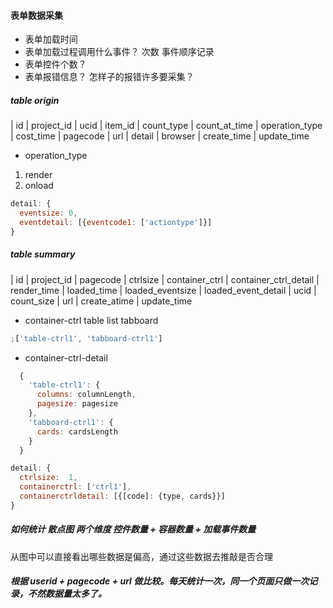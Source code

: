 #### 表单数据采集

- 表单加载时间
- 表单加载过程调用什么事件？ 次数 事件顺序记录
- 表单控件个数？
- 表单报错信息？ 怎样子的报错许多要采集？

##### table origin

| id | project_id | ucid | item_id | count_type | count_at_time | operation_type | cost_time | pagecode | url | detail | browser | create_time | update_time

- operation_type

1. render
2. onload

```js
detail: {
  eventsize: 0,
  eventdetail: [{eventcode1: ['actiontype']}]
}
```

##### table summary

| id | project_id | pagecode | ctrlsize | container_ctrl | container_ctrl_detail | render_time | loaded_time | loaded_eventsize | loaded_event_detail | ucid | count_size | url | create_atime | update_time

- container-ctrl table list tabboard

```js
;['table-ctrl1', 'tabboard-ctrl1']
```

- container-ctrl-detail

```js
  {
    'table-ctrl1': {
      columns: columnLength,
      pagesize: pagesize
    },
    'tabboard-ctrl1': {
      cards: cardsLength
    }
  }
```

```js
detail: {
  ctrlsize:  1,
  containerctrl: ['ctrl1'],
  containerctrldetail: [{[code]: {type, cards}}]
}
```

##### 如何统计 散点图 两个维度 控件数量 + 容器数量 + 加载事件数量

从图中可以直接看出哪些数据是偏高，通过这些数据去推敲是否合理

##### 根据 userid + pagecode + url 做比较。每天统计一次，同一个页面只做一次记录，不然数据量太多了。
